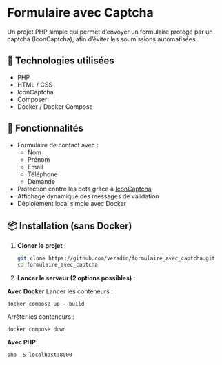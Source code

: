 # Formulaire avec Captcha

Un projet PHP simple qui permet d’envoyer un formulaire protégé par un captcha (IconCaptcha), afin d’éviter les soumissions automatisées.

## 🧰 Technologies utilisées

- PHP
- HTML / CSS
- IconCaptcha
- Composer
- Docker / Docker Compose

## 🚀 Fonctionnalités

- Formulaire de contact avec :
  - Nom
  - Prénom
  - Email
  - Téléphone
  - Demande
- Protection contre les bots grâce à [IconCaptcha](https://www.fabianwennink.nl/projects/IconCaptcha/)
- Affichage dynamique des messages de validation
- Déploiement local simple avec Docker

## 📦 Installation (sans Docker)

1. **Cloner le projet** :
   ```bash
   git clone https://github.com/vezadin/formulaire_avec_captcha.git
   cd formulaire_avec_captcha
2. **Lancer le serveur (2 options possibles)** :

**Avec Docker**
Lancer les conteneurs :

    docker compose up --build

Arrêter les conteneurs :
    
    docker compose down

**Avec PHP**:
    
    php -S localhost:8000
